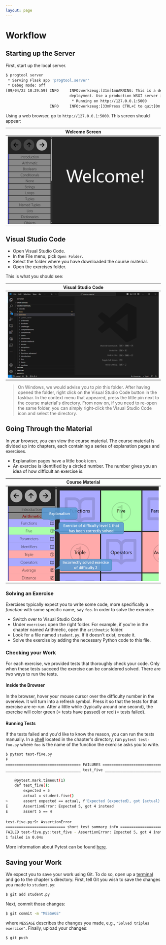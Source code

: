 ```yaml
---
layout: page
---
```


# Workflow

## Starting up the Server

First, start up the local server.

```bash
$ progtool server
 * Serving Flask app 'progtool.server'
 * Debug mode: off
[09/04/23 10:29:59] INFO     INFO:werkzeug:[31m[1mWARNING: This is a development server. Do not use it in a production            _internal.py:187
                             deployment. Use a production WSGI server instead.[0m
                              * Running on http://127.0.0.1:5000
                    INFO     INFO:werkzeug:[33mPress CTRL+C to quit[0m                                                            _internal.py:187
```

Using a web browser, go to `http://127.0.0.1:5000`.
This screen should appear:

| Welcome Screen |
| :------------: |
| ![Welcome screen](./welcome.png) |

## Visual Studio Code

* Open Visual Studio Code.
* In the File menu, pick `Open Folder`.
* Select the folder where you have downloaded the course material.
* Open the exercises folder.

This is what you should see:

| Visual Studio Code |
| :------------: |
| ![Visual Studio Code](./vscode.png) |

> On Windows, we would advise you to *pin* this folder.
> After having opened the folder, right click on the Visual Studio Code button in the taskbar.
> In the context menu that appeared, press the little pin next to the course material's directory.
> From now on, if you need to re-open the same folder, you can simply right-click the Visual Studio Code icon and select the directory.

## Going Through the Material

In your browser, you can view the course material.
The course material is divided up into chapters, each containing a series of explanation pages and exercises.

* Explanation pages have a little book icon.
* An exercise is identified by a circled number.
  The number gives you an idea of how difficult an exercise is.

| Course Material |
| :------------: |
| ![Course Material](./browser.png) |

### Solving an Exercise

Exercises typically expect you to write some code, more specifically a *function* with some specific name, say `foo`.
In order to solve the exercise:

* Switch over to Visual Studio Code
* Under `exercises` open the right folder.
  For example, if you're in the chapter named Arithmetic, open the `arithmetic` folder.
* Look for a file named `student.py`.
  If it doesn't exist, create it.
* Solve the exercise by adding the necessary Python code to this file.

### Checking your Work

For each exercise, we provided tests that thoroughly check your code.
Only when these tests succeed the exercise can be considered solved.
There are two ways to run the tests.

#### Inside the Browser

In the browser, hover your mouse cursor over the difficulty number in the overview.
It will turn into a refresh symbol.
Press it so that the tests for that exercise are re-run.
After a little while (typically around one second), the exercise will color green (= tests have passed) or red (= tests failed).

#### Running Tests

If the tests failed and you'd like to know the reason, you can run the tests manually.
In a [shell](./shell.md) located in the chapter's directory, run `pytest test-foo.py` where `foo` is the name of the function the exercise asks you to write.

```bash
$ pytest test-five.py
F                                                                        [100%]
================================== FAILURES ===================================
__________________________________ test_five __________________________________

    @pytest.mark.timeout(1)
    def test_five():
        expected = 5
        actual = student.five()
>       assert expected == actual, f'Expected {expected}, got {actual} instead'
E       AssertionError: Expected 5, got 4 instead
E       assert 5 == 4

test-five.py:9: AssertionError
=========================== short test summary info ===========================
FAILED test-five.py::test_five - AssertionError: Expected 5, got 4 instead
1 failed in 0.04s
```

More information about Pytest can be found [here](./pytest.md).

## Saving your Work

We expect you to save your work using Git.
To do so, open up a [terminal](./shell.md) and go to the chapter's directory.
First, tell Git you wish to save the changes you made to `student.py`:

```bash
$ git add student.py
```

Next, commit those changes:

```bash
$ git commit -m "MESSAGE"
```

where `MESSAGE` describes the changes you made, e.g., `"Solved triples exercise"`.
Finally, upload your changes:

```bash
$ git push
```
